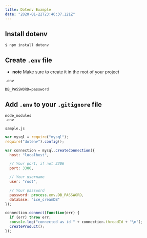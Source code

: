 ```yaml
---
title: Dotenv Example
date: "2020-01-22T23:46:37.121Z"
---
```


## Install dotenv
`$ npm install dotenv`

## Create `.env` file
* **note** Make sure to create it in the root of your project

`.env`

```
DB_PASSWORD=password
```

## Add `.env` to your `.gitignore` file

```
node_modules
.env
```

`sample.js`

```javascript
var mysql = require("mysql");
require("dotenv").config();

var connection = mysql.createConnection({
  host: "localhost",

  // Your port; if not 3306
  port: 3306,

  // Your username
  user: "root",

  // Your password
  password: process.env.DB_PASSWORD,
  database: "ice_creamDB"
});

connection.connect(function(err) {
  if (err) throw err;
  console.log("connected as id " + connection.threadId + "\n");
  createProduct();
});
```

